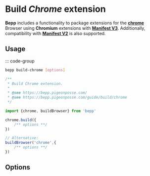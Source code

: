 # Build _Chrome_ extension

**Bepp** includes a functionality to package extensions for the [**chrome**](https://www.google.com/chrome/) Browser using **Chromium** extensions with [**Manifest V3**](https://developer.chrome.com/docs/extensions/reference/manifest).
Additionally, compatibility with [**Manifest V2**](<https://developer.chrome.com/docs/extensions/mv2>) is also supported.

## Usage

::: code-group

```bash
bepp build-chrome [options]
```

```js
/**
 * Build Chrome extension.
 * 
 * @see https://bepp.pigeonposse.com/
 * @see https://bepp.pigeonposse.com/guide/build/chrome
 */

import {chrome, buildBrowser} from 'bepp'

chrome.build({
    /** options **/
})

// Alternative:
buildBrowser('chrome',{
    /** options **/
})
```

## Options

<!--@include: ../../partials/build-browser-chromium-input.md-->
<!--@include: ../../partials/build-browser-chromium-input-2.md-->
<!--@include: ../../partials/build-browser-shared.md-->
<!--@include: ../../partials/options-shared.md-->
